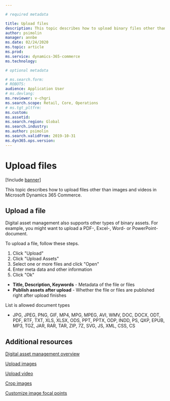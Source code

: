 ```yaml
---

# required metadata

title: Upload files
description: This topic describes how to upload binary files other than images and videos in Microsoft Dynamics 365 Commerce.
author: psimolin
manager: annbe
ms.date: 02/24/2020
ms.topic: article
ms.prod: 
ms.service: dynamics-365-commerce
ms.technology: 

# optional metadata

# ms.search.form: 
# ROBOTS: 
audience: Application User
# ms.devlang: 
ms.reviewer: v-chgri
ms.search.scope: Retail, Core, Operations
# ms.tgt_pltfrm: 
ms.custom: 
ms.assetid: 
ms.search.region: Global
ms.search.industry: 
ms.author: psimolin
ms.search.validFrom: 2019-10-31
ms.dyn365.ops.version: 
---
```


# Upload files

[!include [banner](../includes/banner.md)]

This topic describes how to upload files other than images and videos in Microsoft Dynamics 365 Commerce.

## Upload a file

Digital asset management also supports other types of binary assets. For example, you might want to upload a PDF-, Excel-, Word- or PowerPoint-document.

To upload a file, follow these steps.

1. Click "Upload"
1. Click "Upload Assets"
1. Select one or more files and click "Open"
1. Enter meta data and other information
1. Click "Ok"

- **Title, Description, Keywords** - Metadata of the file or files
- **Publish assets after upload** - Whether the file or files are published right after upload finishes

List is allowed document types
* JPG, JPEG, PNG, GIF, MP4, MPG, MPEG, AVI, WMV, DOC, DOCX, ODT, PDF, RTF, TXT, XLS, XLSX, ODS, PPT, PPTX, ODP, INDD, PS, QXP, EPUB, MP3, TGZ, JAR, RAR, TAR, ZIP, 7Z, SVG, JS, XML, CSS, CS

## Additional resources

[Digital asset management overview](dam-overview.md)

[Upload images](dam-upload-images.md)

[Upload video](dam-upload-video.md)

[Crop images](dam-crop-images.md)

[Customize image focal points](dam-custom-focal-point.md)

